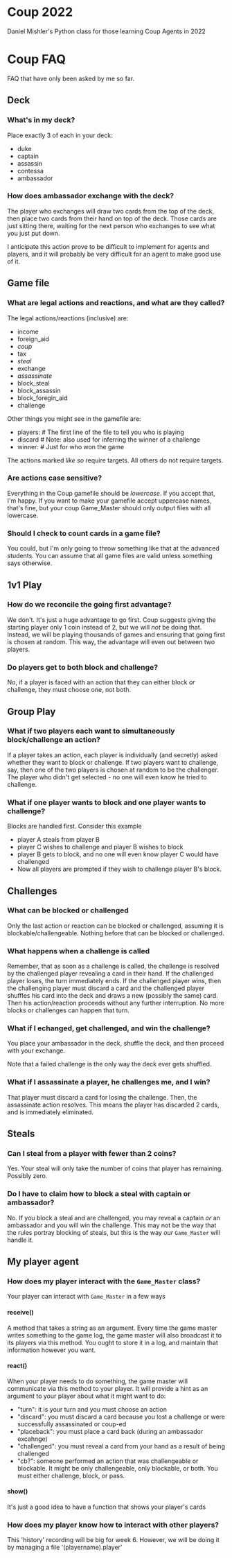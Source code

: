 # Coup 2022

Daniel Mishler's Python class for those learning Coup Agents in 2022

# Coup FAQ

FAQ that have only been asked by me so far.

## Deck

### What's in my deck?

Place exactly 3 of each in your deck:

- duke
- captain
- assassin
- contessa
- ambassador

### How does ambassador exchange with the deck?

The player who exchanges will draw two cards from the top of the deck,
then place two cards from their hand on top of the deck. Those cards are
just sitting there, waiting for the next person who exchanges to see what you
just put down.

I anticipate this action prove to be difficult to implement for agents and
players, and it will probably be very difficult for an agent to make good
use of it.

## Game file

### What are legal actions and reactions, and what are they called?

The legal actions/reactions (inclusive) are:
- income
- foreign\_aid
- *coup*
- tax
- *steal*
- exchange
- *assassinate*
- block\_steal
- block\_assassin
- block\_foregin\_aid
- challenge

Other things you might see in the gamefile are:
- players: # The first line of the file to tell you who is playing
- discard  # Note: also used for inferring the winner of a challenge
- winner:  # Just for who won the game

The actions marked *like so* require targets. All others do not require targets.

### Are actions case sensitive?

Everything in the Coup gamefile should be *lowercase*. If you accept that,
I'm happy. If you want to make your gamefile accept uppercase names, that's
fine, but your coup Game\_Master should only output files with all lowercase.

### Should I check to count cards in a game file?

You could, but I'm only going to throw something like that at the advanced
students. You can assume that all game files are valid unless something says
otherwise.


## 1v1 Play

### How do we reconcile the going first advantage?

We don't. It's just a huge advantage to go first. Coup suggests giving the
starting player only 1 coin instead of 2, but we will *not* be doing that.
Instead, we will be playing thousands of games and ensuring that going first
is chosen at random. This way, the advantage will even out between two players.

### Do players get to both block and challenge?

No, if a player is faced with an action that they can either block *or*
challenge, they must choose one, not both.

## Group Play

### What if two players each want to simultaneously block/challenge an action?

If a player takes an action, each player is individually (and secretly)
asked whether they want to block or challenge. If two players want to
challenge, say, then one of the two players is chosen at random to be
the challenger. The
player who didn't get selected - no one will even know he tried to challenge.

### What if one player wants to block and one player wants to challenge?

Blocks are handled first. Consider this example

- player A steals from player B
- player C wishes to challenge and player B wishes to block
- player B gets to block, and no one will even know player C would have
  challenged
- Now all players are prompted if they wish to challenge player B's block.

## Challenges

### What can be blocked or challenged

Only the last action or reaction can be blocked or challenged, assuming it
is blockable/challengeable. Nothing before that can be blocked or challenged.

### What happens when a challenge is called

Remember, that as soon as a challenge is called, the challenge is resolved
by the challenged player revealing a card in their hand. If the challenged
player loses, the turn immediately ends. If the challenged player wins,
then the challenging player must discard a card and the challenged player
shuffles his card into the deck and draws a new (possibly the same) card.
Then his action/reaction proceeds without any further interruption.
No more blocks or challenges can happen that turn.

### What if I echanged, get challenged, and win the challenge?

You place your ambassador in the deck, shuffle the deck, and then proceed
with your exchange.

Note that a failed challenge is the only way the deck ever gets shuffled.

### What if I assassinate a player, he challenges me, and I win?

That player must discard a card for losing the challenge. Then, the assassinate
action resolves. This means the player has discarded 2 cards, and is
immediately eliminated.

## Steals

### Can I steal from a player with fewer than 2 coins?

Yes. Your steal will only take the number of coins that player has
remaining. Possibly zero.

### Do I have to claim how to block a steal with captain or ambassador?

No. If you block a steal and are challenged, you may reveal a captain
*or* an ambassador and you will win the challenge. This may not be the
way that the rules portray blocking of steals, but this is the way *our*
`Game_Master` will handle it.

## My player agent

### How does my player interact with the `Game_Master` class?

Your player can interact with `Game_Master` in a few ways

#### receive()

A method that takes a string as an argument. Every time the game master
writes something to the game log, the game master will also broadcast it to
its players via this method. You ought to store it in a log, and maintain that
information however you want.

#### react()

When your player needs to do something, the game master will communicate via
this method to your player. It will provide a hint as an argument
to your player about what it might want to do:

- "turn": it is your turn and you must choose an action
- "discard": you must discard a card because you lost a challenge or were 
            successfully assassinated or coup-ed
- "placeback": you must place a card back (during an ambassador excahnge)
- "challenged": you must reveal a card from your hand as a result
            of being challenged
- "cb?": someone performed an action that was challengeable or blockable.
         It might be only challengeable, only blockable, or both. You must
         either challenge, block, or pass.

#### show()

It's just a good idea to have a function that shows your player's cards

### How does my player know how to interact with other players?

This 'history' recording will be big for week 6. However, we will be doing it
by managing a file '(playername).player'